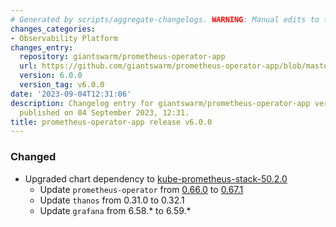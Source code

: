 ```yaml
---
# Generated by scripts/aggregate-changelogs. WARNING: Manual edits to this files will be overwritten.
changes_categories:
- Observability Platform
changes_entry:
  repository: giantswarm/prometheus-operator-app
  url: https://github.com/giantswarm/prometheus-operator-app/blob/master/CHANGELOG.md#600---2023-09-04
  version: 6.0.0
  version_tag: v6.0.0
date: '2023-09-04T12:31:06'
description: Changelog entry for giantswarm/prometheus-operator-app version 6.0.0,
  published on 04 September 2023, 12:31.
title: prometheus-operator-app release v6.0.0
---
```


### Changed
- Upgraded chart dependency to [kube-prometheus-stack-50.2.0](https://github.com/prometheus-community/helm-charts/releases/tag/kube-prometheus-stack-50.2.0)
   - Update `prometheus-operator` from [0.66.0](https://github.com/prometheus-operator/prometheus-operator/releases/tag/v0.66.0) to [0.67.1](https://github.com/prometheus-operator/prometheus-operator/releases/tag/v0.67.1)
   - Update `thanos` from 0.31.0 to 0.32.1
   - Update `grafana` from 6.58.* to 6.59.*
